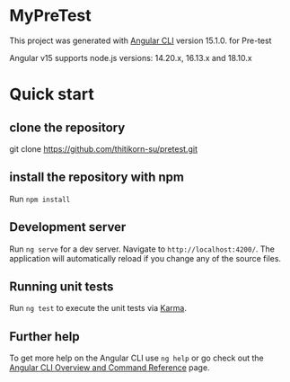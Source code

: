 # MyPreTest

This project was generated with [Angular CLI](https://github.com/angular/angular-cli) version 15.1.0. for Pre-test

Angular v15 supports node.js versions: 14.20.x, 16.13.x and 18.10.x

# Quick start
## clone the repository
git clone https://github.com/thitikorn-su/pretest.git

## install the repository with npm
Run `npm install` 

## Development server

Run `ng serve` for a dev server. Navigate to `http://localhost:4200/`. The application will automatically reload if you change any of the source files.

## Running unit tests

Run `ng test` to execute the unit tests via [Karma](https://karma-runner.github.io).

## Further help

To get more help on the Angular CLI use `ng help` or go check out the [Angular CLI Overview and Command Reference](https://angular.io/cli) page.
